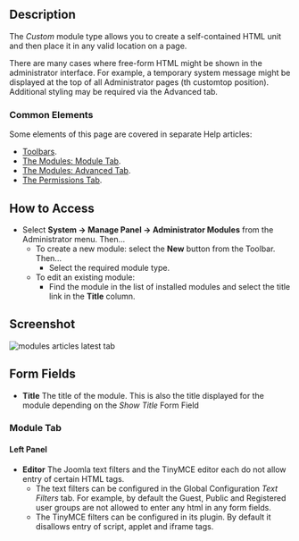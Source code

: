 <!-- Filename: Help4.x:Admin_Modules:_Custom / Display title: Modules: Custom -->

## Description

The *Custom* module type allows you to create a self-contained HTML
unit and then place it in any valid location on a page.

There are many cases where free-form HTML might be shown in the administrator
interface. For example, a temporary system message might be displayed at the 
top of all Administrator pages (th customtop position). Additional styling 
may be required via the Advanced tab.

### Common Elements

Some elements of this page are covered in separate Help articles:

* [Toolbars](jdocmanual?article=help/common-elements/toolbars).
* [The Modules: Module Tab](jdocmanual?article=help/modules/modules-module-tab).
* [The Modules: Advanced Tab](jdocmanual?article=help/modules/modules-advanced-tab).
* [The Permissions Tab](jdocmanual?article=help/common-elements/edit-permissions).

## How to Access

- Select **System → Manage Panel → Administrator Modules** from
  the Administrator menu. Then...
  - To create a new module: select the **New** button from the Toolbar.
    Then...
    - Select the required module type.
  - To edit an existing module:
    - Find the module in the list of installed modules and select the
      title link in the **Title** column.

## Screenshot

![modules articles latest tab](../../../en/images/modules-admin/modules-custom-module-tab.png)

## Form Fields

- **Title** The title of the module. This is also the title displayed
  for the module depending on the *Show Title* Form Field

### Module Tab

#### Left Panel

- **Editor** The Joomla text filters and the TinyMCE editor each do not allow
  entry of certain HTML tags. 
  - The text filters can be configured in the Global Configuration 
    *Text Filters* tab. For example, by default the Guest, Public and Registered
    user groups are not allowed to enter any html in any form fields.
  - The TinyMCE filters can be configured in its plugin. By default it disallows
    entry of script, applet and iframe tags.
